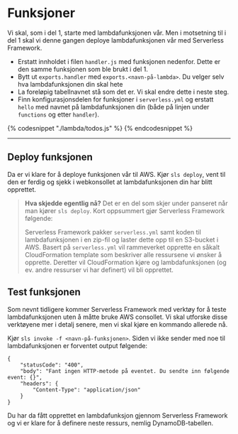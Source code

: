 # Funksjoner
Vi skal, som i del 1, starte med lambdafunksjonen vår. Men i motsetning til i del 1 skal vi denne gangen deploye lambdafunksjonen vår med Serverless Framework.

- Erstatt innholdet i filen `handler.js` med funksjonen nedenfor. Dette er den samme funksjonen som ble brukt i del 1.
- Bytt ut `exports.handler` med `exports.<navn-på-lambda>`. Du velger selv hva lambdafunksjonen din skal hete
- La foreløpig tabellnavnet stå som det er. Vi skal endre dette i neste steg.
- Finn konfigurasjonsdelen for funksjoner i `serverless.yml` og erstatt `hello` med navnet på lambdafunksjonen din (både på linjen under `functions` og etter `handler`).

{% codesnippet "./lambda/todos.js" %} {% endcodesnippet %}

---

## Deploy funksjonen
Da er vi klare for å deploye funksjonen vår til AWS. Kjør `sls deploy`, vent til den er ferdig og sjekk i webkonsollet at lambdafunksjonen din har blitt opprettet.

>**Hva skjedde egentlig nå?**
>Det er en del som skjer under panseret når man kjører `sls deploy`. Kort oppsummert gjør Serverless Framework følgende:
>
>Serverless Framework pakker `serverless.yml` samt koden til lambdafunksjonen i en zip-fil og laster dette opp til en S3-bucket i AWS. Basert på `serverless.yml` vil rammeverket opprette en såkalt CloudFormation template som beskriver alle ressursene vi ønsker å opprette. Deretter vil CloudFormation kjøre og lambdafunksjonen (og ev. andre ressurser vi har definert) vil bli opprettet.

## Test funksjonen
Som nevnt tidligere kommer Serverless Framework med verktøy for å teste lambdafunksjonen uten å måtte bruke AWS consollet. Vi skal utforske disse verktøyene mer i detalj senere, men vi skal kjøre en kommando allerede nå.

Kjør `sls invoke -f <navn-på-funksjonen>`. Siden vi ikke sender med noe til lambdafunksjonen er forventet output følgende:

```
{
    "statusCode": "400",
    "body": "Fant ingen HTTP-metode på eventet. Du sendte inn følgende event: {}",
    "headers": {
        "Content-Type": "application/json"
    }
}
```

Du har da fått opprettet en lambdafunksjon gjennom Serverless Framework og vi er klare for å definere neste ressurs, nemlig DynamoDB-tabellen.
